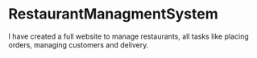 # RestaurantManagmentSystem
 I have created a full website to manage restaurants, all tasks like placing orders, managing customers and delivery.
